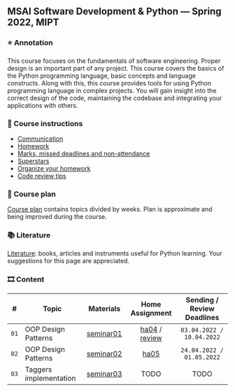 ## MSAI Software Development & Python — Spring 2022, MIPT

### ⭐ Annotation

This course focuses on the fundamentals of software engineering. Proper design is an important part of any project.
This course covers the basics of the Python programming language, basic concepts and language constructs.
Along with this, this course provides tools for using Python programming language in complex projects.
You will gain insight into the correct design of the code, maintaining the codebase and integrating your applications with others.


### 📜 Course instructions

- [Communication](/docs/course-instructions.md#communication)
- [Homework](/docs/course-instructions.md#homework)
- [Marks, missed deadlines and non-attendance](/docs/course-instructions.md#marks-missed-deadlines-and-non-attendance)
- [Superstars](/docs/course-instructions.md#superstars)
- [Organize your homework](/docs/organize-your-homework.md)
- [Code review tips](/docs/code-review-tips.md)


### 🧪 Course plan

[Course plan](https://docs.google.com/spreadsheets/d/1c5XwYjlHEMzss1aDqfOCiQ4AMHENj7TksRL03eszhUk/edit?usp=sharing) contains topics divided by weeks. Plan is approximate and being improved during the course.


### 📚 Literature

[Literature](/docs/literature.md): books, articles and instruments useful for Python learning. Your suggestions for this page are appreciated.


### 🎞 Content

| # | Topic | Materials | Home Assignment | Sending / Review Deadlines |
|:-:| ----- |:---------:|:---------------:|:--------------------------:|
| `01` | OOP Design Patterns | [seminar01](/week01_oop_design_patterns/seminar) | [ha04](https://docs.google.com/forms/d/e/1FAIpQLSeFMMhzQpOTDHps4HOFhntkh0v3BliFRqURkj354rnNWfg2jA/viewform?usp=sf_link) / [review](https://docs.google.com/spreadsheets/d/1kEhRI-WwldG-0Iwpzc4kiT-DPNC609Uc0EalA4KmV5o/edit?usp=sharing) | `03.04.2022 / 10.04.2022` |
| `02` | OOP Design Patterns | [seminar02](/week02_oop_design_patterns/seminar) | [ha05](https://docs.google.com/forms/d/e/1FAIpQLSfPWPvN9tXwobPUVL1d7tuFS_0g1TyBzzVXGa-Hs4EDhyl1Fw/viewform?usp=sf_link) | `24.04.2022 / 01.05.2022` |
| `03` | Taggers implementation | [seminar03](/week03_taggers_implementation/seminar) | TODO | TODO |
